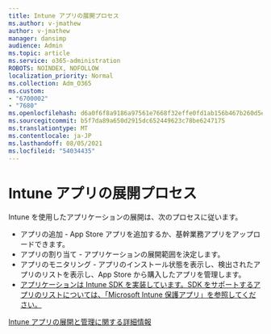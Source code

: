 ```yaml
---
title: Intune アプリの展開プロセス
ms.author: v-jmathew
author: v-jmathew
manager: dansimp
audience: Admin
ms.topic: article
ms.service: o365-administration
ROBOTS: NOINDEX, NOFOLLOW
localization_priority: Normal
ms.collection: Adm_O365
ms.custom:
- "6700002"
- "7680"
ms.openlocfilehash: d6a0f6f8a9186a97561e7668f32effe0fd1ab156b467b260d5ebef5dbd6b9ff8
ms.sourcegitcommit: b5f7da89a650d2915dc652449623c78be6247175
ms.translationtype: MT
ms.contentlocale: ja-JP
ms.lasthandoff: 08/05/2021
ms.locfileid: "54034435"
---
```

# <a name="intune-app-deployment-process"></a>Intune アプリの展開プロセス

Intune を使用したアプリケーションの展開は、次のプロセスに従います。

- アプリの追加 - App Store アプリを追加するか、基幹業務アプリをアップロードできます。
- アプリの割り当て - アプリケーションの展開範囲を決定します。
- アプリのモニタリング - アプリのインストール状態を表示し、検出されたアプリのリストを表示し、App Store から購入したアプリを管理します。
- [アプリケーションは Intune SDK を実装しています。SDK をサポートするアプリのリストについては、「Microsoft Intune 保護アプリ」を参照してください。](https://docs.microsoft.com/mem/intune/apps/apps-supported-intune-apps)

[Intune アプリの展開と管理に関する詳細情報](https://docs.microsoft.com/mem/intune/apps/app-management)
